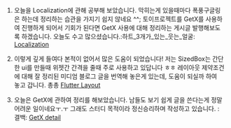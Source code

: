 1. 오늘을 Localization에 관해 공부해 보았습니다.
막히는게 있을때마다 폭풍구글링은 하는데 정리하는 습관을 가지기 쉽지 않네요 ^^;
토이프로젝트를 GetX를 사용하여 진행하게 되어서 기회가 된다면 GetX 사용에 대해 정리하는 게시글 발행해보도록 하겠습니다. 오늘도 수고 많으셨습니다.:하트_3개가_있는_웃는_얼굴:
[Localization](https://velog.io/@knh4300/Localization)

2. 이렇게 깊게 들여다 본적이 없어서 많은 도움이 되었습니다!
저는 SizedBox는 간단한 ui를 만들때 위젯간 간격을 줄때 주로 사용하고 있답니다 ㅎㅎ
레이아웃 제약조건에 대해 잘 정리된 미디엄 블로그 글을 번역해 놓은게 있는데, 도움이 되실까 하여 놓고 갑니다. 총총
[Flutter Layout](https://velog.io/@knh4300/Flutter-Layout-%EC%A0%9C%EC%95%BD%EC%A1%B0%EA%B1%B4)

3. 오늘은 GetX에 관하여 정리를 해보았습니다.
남들도 보기 쉽게 글을 쓴다는게 정말 어려운 일이네요ㅜ.ㅜ
그래도 스터디 목적이라 정신승리하며 작성하고 있습니다. :결백:
[GetX detail](https://velog.io/@knh4300/GetXdetail)